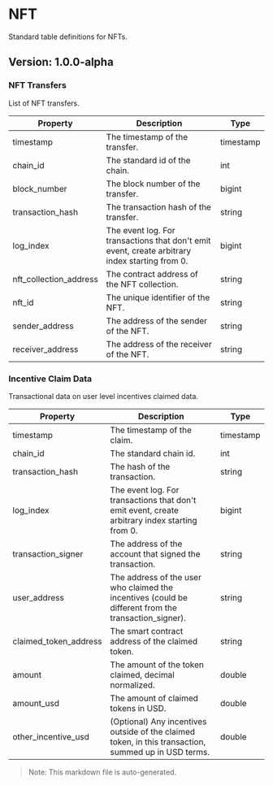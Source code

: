 # NFT

Standard table definitions for NFTs.

## Version: 1.0.0-alpha

### NFT Transfers

List of NFT transfers.

| Property                | Description                                               | Type   |
|-------------------------|-----------------------------------------------------------|--------|
| timestamp                | The timestamp of the transfer.                            | timestamp |
| chain_id                 | The standard id of the chain.                             | int |
| block_number             | The block number of the transfer.                         | bigint |
| transaction_hash         | The transaction hash of the transfer.                     | string |
| log_index                | The event log. For transactions that don't emit event, create arbitrary index starting from 0. | bigint |
| nft_collection_address   | The contract address of the NFT collection.               | string |
| nft_id                   | The unique identifier of the NFT.                         | string |
| sender_address           | The address of the sender of the NFT.                     | string |
| receiver_address         | The address of the receiver of the NFT.                   | string |

### Incentive Claim Data

Transactional data on user level incentives claimed data.

| Property                | Description                                               | Type   |
|-------------------------|-----------------------------------------------------------|--------|
| timestamp                | The timestamp of the claim.                               | timestamp |
| chain_id                 | The standard chain id.                                    | int |
| transaction_hash         | The hash of the transaction.                              | string |
| log_index                | The event log. For transactions that don't emit event, create arbitrary index starting from 0. | bigint |
| transaction_signer       | The address of the account that signed the transaction.   | string |
| user_address             | The address of the user who claimed the incentives (could be different from the transaction_signer). | string |
| claimed_token_address    | The smart contract address of the claimed token.          | string |
| amount                   | The amount of the token claimed, decimal normalized.      | double |
| amount_usd               | The amount of claimed tokens in USD.                      | double |
| other_incentive_usd      | (Optional) Any incentives outside of the claimed token, in this transaction, summed up in USD terms. | double |

> Note: This markdown file is auto-generated.
